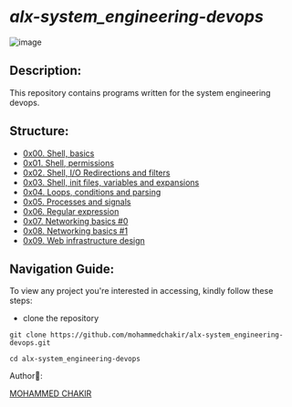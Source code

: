 # *alx-system_engineering-devops*

![image](https://soltech.net/wp-content/uploads/2022/06/dev-ops-software-developer.jpg)

## Description:

This repository contains programs written for the system engineering devops.

## Structure:
- [0x00. Shell, basics](0x00-shell_basics)
- [0x01. Shell, permissions](0x01-shell_permissions)
- [0x02. Shell, I/O Redirections and filters](0x02-shell_redirections)
- [0x03. Shell, init files, variables and expansions](0x03-shell_variables_expansions)
- [0x04. Loops, conditions and parsing](0x04-loops_conditions_and_parsing)
- [0x05. Processes and signals](0x05-processes_and_signals)
- [0x06. Regular expression](0x06-regular_expressions)
- [0x07. Networking basics #0](0x07-networking_basics)
- [0x08. Networking basics #1](0x08-networking_basics_2)
- [0x09. Web infrastructure design](0x09-web_infrastructure_design)



## Navigation Guide:

To view any project you're interested in accessing, kindly follow these steps:

- clone the repository

```
git clone https://github.com/mohammedchakir/alx-system_engineering-devops.git
```
```
cd alx-system_engineering-devops
```

Author📑:

[MOHAMMED CHAKIR](https://github.com/mohammedchakir)


























